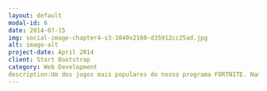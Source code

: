 ```yaml
---
layout: default
modal-id: 6
date: 2014-07-15
img: social-image-chapter4-s3-3840x2160-d35912cc25ad.jpg
alt: image-alt
project-date: April 2014
client: Start Bootstrap
category: Web Development
description:Um dos jogos mais populares do nosso programa FORTNITE. Nam.
---
```

